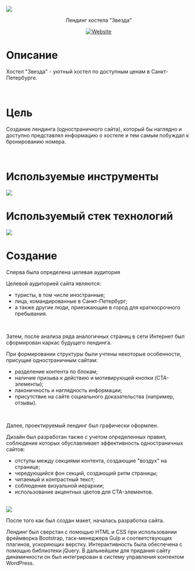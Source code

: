 <img src="https://user-images.githubusercontent.com/47634965/68447039-e22d0900-0221-11ea-939d-2afbaa6463e3.png">
<p align="center">Лендинг хостела "Звезда"</p>
<p align="center"><a align="center" href="http://zvezda-spb.ru"><img alt="Website" src="https://img.shields.io/website?up_message=zvezda-spb.ru&url=http%3A%2F%2Fzvezda-spb.ru%2F"></a></p>
<h1>Описание</h1>
<p>Хостел "Звезда" - уютный хостел по доступным ценам в Санкт-Петербурге.</p>
<br>
<h1>Цель</h1>
<p>Создание лендинга (одностраничного сайта), который бы наглядно и доступно представлял информацию о хостеле и тем самым побуждал к бронированию номера.</p>
<br>
<h1>Используемые инструменты</h1>
<img src="https://user-images.githubusercontent.com/47634965/68449886-43f27080-022c-11ea-86e6-2febf578fe30.png">
<br>
<h1>Используемый стек технологий</h1>
<img src="https://user-images.githubusercontent.com/47634965/68449439-6a171100-022a-11ea-8aae-e163d34a0b23.png">
<br>
<h1>Создание</h1>
<p>Сперва была определена целевая аудитория</p>
<p>Целевой аудиторией сайта являются:</p>
<ul>
<li>туристы, в том числе иностранные;</li>
<li>лица, командированные в Санкт-Петербург;</li>
<li>а также другие люди, приезжающие в город для краткосрочного пребывания.</li>
</ul>
<br>
<p>Затем, после анализа ряда аналогичных страниц в сети Интернет был сформирован каркас будущего лендинга.</p>
<p>При формировании структуры были учтены некоторые особенности, присущие одностраничным сайтам:</p>
<ul>
<li>разделение контента по блокам;</li>
<li>наличие призыва к действию и мотивирующей кнопки (CTA-элементы);</li>
<li>лаконичность и наглядность информации;</li>
<li>присутствие на сайте социального доказательства (например, отзывы).</li>
</ul>
<br>
<p>Далее, проектируемый лендинг был графически оформлен.</p>
<p>Дизайн был разработан также с учетом определенных правил, соблюдение которых обуславливает эффективность одностраничных сайтов:</p>
<ul>
<li>отступы между секциями контента, создающие "воздух" на странице;</li>
<li>чередующийся фон секций, создающий ритм страницы;</li>
<li>читаемый и контрастный текст;</li>
<li>соблюдение визуальной иерархии;</li>
<li>использование акцентных цветов для CTA-элементов.</li> 
</ul>
<br>
<img src="https://user-images.githubusercontent.com/47634965/68730457-1cc2e700-0610-11ea-90c4-08be298814fe.png">
<br>
<p>После того как был создан макет, началась разработка сайта.</p>
<p>Лендинг был сверстан с помощью HTML и CSS при использовании фреймворка Bootstrap, таск-менеджера Gulp и соответствующих плагинов, ускоряющих верстку. Интерактивность была обеспечена с помощью библиотеки jQuery. В дальнейшем для придания сайту динамичности он был интегрирован в систему управления контентом WordPress.</p>
